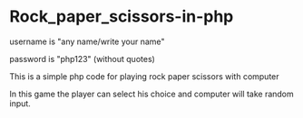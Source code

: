 # Rock_paper_scissors-in-php
username is "any name/write your name"

password is "php123"   (without quotes)


This is a simple php code for playing rock paper scissors with computer


In this game the player can select his choice and computer will take random input.
